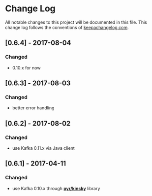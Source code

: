 # Change Log
All notable changes to this project will be documented in this file. This change log follows the conventions of [keepachangelog.com](http://keepachangelog.com/).

## [0.6.4] - 2017-08-04
### Changed
- 0.10.x for now

## [0.6.3] - 2017-08-03
### Changed
- better error handling

## [0.6.2] - 2017-08-02
### Changed
- use Kafka 0.11.x via Java client

## [0.6.1] - 2017-04-11
### Changed
- use Kafka 0.10.x through **[pyr/kinsky](https://github.com/pyr/kinsky)** library
